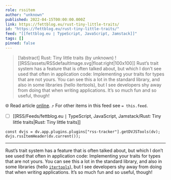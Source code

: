 ```yaml
---
role: rssitem
author: "unknown"
published: 2022-04-15T00:00:00.000Z
link: https://fettblog.eu/rust-tiny-little-traits/
id: "https://fettblog.eu/rust-tiny-little-traits/"
feed: "[[fettblog․eu ∣ TypeScript, JavaScript, Jamstack]]"
tags: []
pinned: false
---
```


> [!abstract] Rust: Tiny little traits (by unknown)
> ![[RSS/assets/RSSdefaultImage.svg|float:right|100x100]] Rust’s trait system has a feature that is often talked about, but which I don’t see used that often in application code: Implementing your traits for types that are not yours. You can see this a lot in the standard library, and also in some libraries (hello itertools), but I see developers shy away from doing that when writing applications. It’s so much fun and so useful, though!

🌐 Read article [online](https://fettblog.eu/rust-tiny-little-traits/). ⤴ For other items in this feed see `= this.feed`.

- [ ] [[RSS/Feeds/fettblog․eu ∣ TypeScript, JavaScript, Jamstack/Rust꞉ Tiny little traits|Rust꞉ Tiny little traits]]

~~~dataviewjs
const dvjs = dv.app.plugins.plugins["rss-tracker"].getDVJSTools(dv);
dvjs.rssItemHeader(dv.current());
~~~

- - -
Rust’s trait system has a feature that is often talked about, but which I don’t see used that often in application code: Implementing your traits for types that are not yours. You can see this a lot in the standard library, and also in some libraries (hello [`itertools`](https://docs.rs/itertools/latest/itertools/)), but I see developers shy away from doing that when writing applications. It’s so much fun and so useful, though!